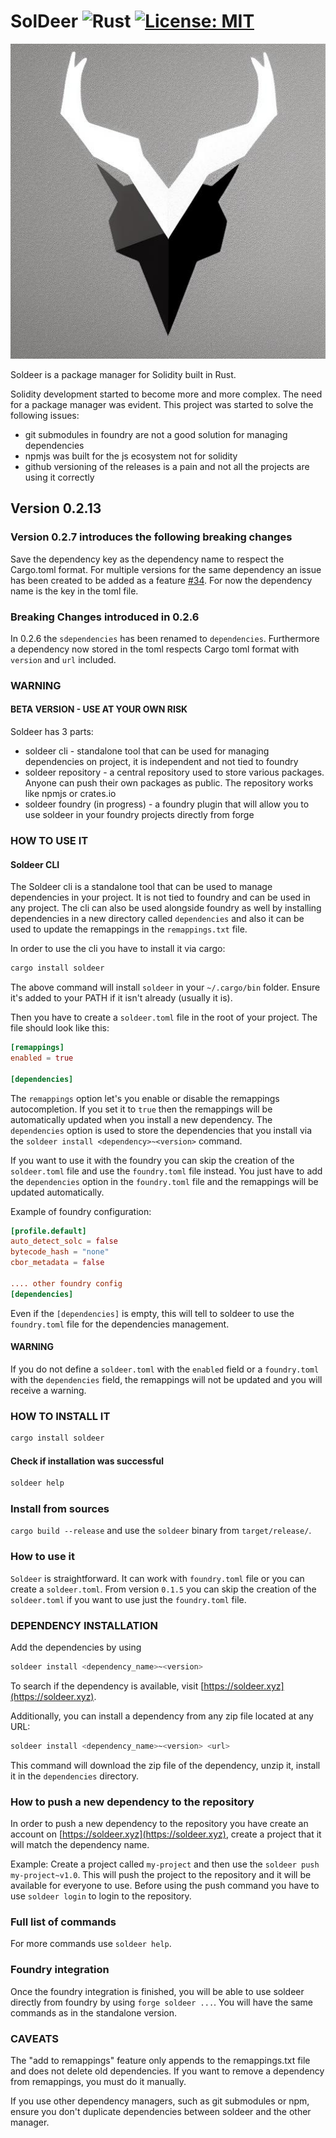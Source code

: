 # SolDeer ![Rust][rust-badge] [![License: MIT][license-badge]][license]

[rust-badge]: https://img.shields.io/badge/Built%20with%20-Rust-e43716.svg
[license]: https://opensource.org/licenses/MIT
[license-badge]: https://img.shields.io/badge/License-MIT-blue.svg

<p align="center">
  <img src="./soldeer.jpeg" />
</p>

Soldeer is a package manager for Solidity built in Rust.

Solidity development started to become more and more complex. The need for a package manager was evident.
This project was started to solve the following issues:

- git submodules in foundry are not a good solution for managing dependencies
- npmjs was built for the js ecosystem not for solidity
- github versioning of the releases is a pain and not all the projects are using it correctly

## Version 0.2.13

### Version 0.2.7 introduces the following breaking changes

Save the dependency key as the dependency name to respect the Cargo.toml format. For multiple versions for the same dependency an issue has been created to be added as a feature [#34](https://github.com/mario-eth/soldeer/issues/34). For now the dependency name is the key in the toml file.

### Breaking Changes introduced in 0.2.6

In 0.2.6 the `sdependencies` has been renamed to `dependencies`. Furthermore a dependency now stored in the toml respects Cargo toml format with `version` and `url` included.

### WARNING

#### BETA VERSION - USE AT YOUR OWN RISK

Soldeer has 3 parts:

- soldeer cli - standalone tool that can be used for managing dependencies on project, it is independent and not tied to foundry
- soldeer repository - a central repository used to store various packages. Anyone can push their own packages as public. The repository works like npmjs or crates.io
- soldeer foundry (in progress) - a foundry plugin that will allow you to use soldeer in your foundry projects directly from forge

### HOW TO USE IT

#### Soldeer CLI

The Soldeer cli is a standalone tool that can be used to manage dependencies in your project. It is not tied to foundry and can be used in any project.
The cli can also be used alongside foundry as well by installing dependencies in a new directory called `dependencies` and also it can be used to update the remappings in the `remappings.txt` file.

In order to use the cli you have to install it via cargo:

```bash
cargo install soldeer
```

The above command will install `soldeer` in your `~/.cargo/bin` folder. Ensure it's added to your PATH if it isn't already (usually it is).

Then you have to create a `soldeer.toml` file in the root of your project. The file should look like this:

```toml
[remappings]
enabled = true

[dependencies]
```

The `remappings` option let's you enable or disable the remappings autocompletion. If you set it to `true` then the remappings will be automatically updated when you install a new dependency.
The `dependencies` option is used to store the dependencies that you install via the `soldeer install <dependency>~<version>` command.

If you want to use it with the foundry you can skip the creation of the `soldeer.toml` file and use the `foundry.toml` file instead. You just have to add the `dependencies` option in the `foundry.toml` file and the remappings will be updated automatically.

Example of foundry configuration:

```toml
[profile.default]
auto_detect_solc = false
bytecode_hash = "none"
cbor_metadata = false

.... other foundry config
[dependencies]
```

Even if the `[dependencies]` is empty, this will tell to soldeer to use the `foundry.toml` file for the dependencies management.

#### WARNING

If you do not define a `soldeer.toml` with the `enabled` field or a `foundry.toml` with the `dependencies` field, the remappings will not be updated and you will receive a warning.

### HOW TO INSTALL IT

```bash
cargo install soldeer
```

#### Check if installation was successful

```bash
soldeer help
```

### Install from sources

`cargo build --release` and use the `soldeer` binary from `target/release/`.

### How to use it

`Soldeer` is straightforward. It can work with `foundry.toml` file or you can create a `soldeer.toml`. From version `0.1.5` you can skip the creation of the `soldeer.toml`
if you want to use just the `foundry.toml` file.

### DEPENDENCY INSTALLATION

Add the dependencies by using

```bash
soldeer install <dependency_name>~<version>
```

To search if the dependency is available, visit [https://soldeer.xyz](https://soldeer.xyz).

Additionally, you can install a dependency from any zip file located at any URL:

```bash
soldeer install <dependency_name>~<version> <url>
```

This command will download the zip file of the dependency, unzip it, install it in the `dependencies` directory.

### How to push a new dependency to the repository

In order to push a new dependency to the repository you have create an account on [https://soldeer.xyz](https://soldeer.xyz), create a project that it will match the dependency name.

Example:
Create a project called `my-project` and then use the `soldeer push my-project~v1.0`. This will push the project to the repository and it will be available for everyone to use.
Before using the push command you have to use `soldeer login` to login to the repository.

### Full list of commands

For more commands use `soldeer help`.

### Foundry integration

Once the foundry integration is finished, you will be able to use soldeer directly from foundry by using `forge soldeer ...`.
You will have the same commands as in the standalone version.

### CAVEATS

The "add to remappings" feature only appends to the remappings.txt file and does not delete old dependencies. If you want to remove a dependency from remappings, you must do it manually.

If you use other dependency managers, such as git submodules or npm, ensure you don't duplicate dependencies between soldeer and the other manager.
